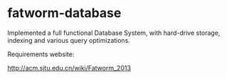 fatworm-database
================

Implemented a full functional Database System, with hard-drive storage, indexing and various query optimizations.

Requirements website:

http://acm.sjtu.edu.cn/wiki/Fatworm_2013

